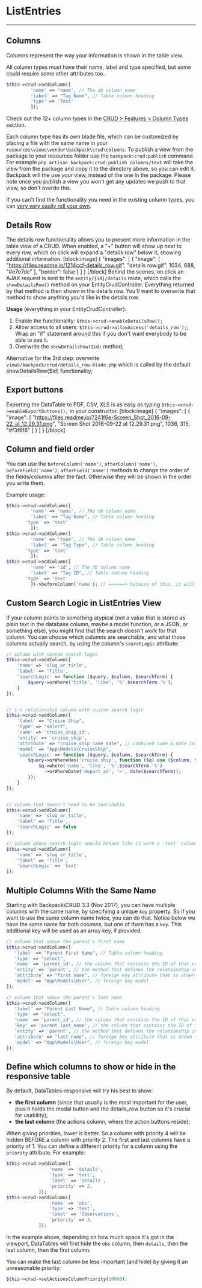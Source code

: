 # ListEntries

---

## Columns

Columns represent the way your information is shown in the table view. 

All column types must have their name, label and type specified, but some could require some other attributes too.

```php
$this->crud->addColumn([
         'name' => 'name', // The db column name
         'label' => "Tag Name", // Table column heading
         'type' => 'Text'
         ]);
```

Check out the 12+ column types in the [CRUD > Features > Column Types](https://laravel-backpack.readme.io/docs/crud-column-types) section.

Each column type has its own blade file, which can be customized by placing a file with the same name in your ```resources\views\vendor\backpack\crud\columns```. To publish a view from the package to your resources folder use the ```backpack:crud:publish``` command. For example ```php artisan backpack:crud:publish columns/text``` will take the view from the package and copy it to the directory above, so you can edit it. Backpack will the use _your_ view, instead of the one in the package. Please note once you publish a view you won't get any updates we push to that view, so don't overdo this.

If you can't find the functionality you need in the existing column types, you can [very very easily roll your own](https://laravel-backpack.readme.io/v3.4/docs/crud-columns-types#section-roll-your-own).

## Details Row

The details row functionality allows you to present more information in the table view of a CRUD. When enabled, a "+" button will show up next to every row, which on click will expand a "details row" below it, showing additional information.
[block:image]
{
  "images": [
    {
      "image": [
        "https://files.readme.io/1214ccf-details_row.gif",
        "details row.gif",
        1034,
        688,
        "#e7e7dc"
      ],
      "border": false
    }
  ]
}
[/block]
Behind the scenes, on click an AJAX request is sent to the ```entity/{id}/details``` route, which calls the ```showDetailsRow()``` method on your EntityCrudController. Everything returned by that method is then shown in the details row. You'll want to overwrite that method to show anything you'd like in the details row.

**Usage** (everything in your EntityCrudController):
1. Enable the functionality: ```$this->crud->enableDetailsRow();```
2. Allow access to all users: ```$this->crud->allowAccess('details_row');```; Wrap an "if" statement around this if you don't want everybody to be able to see it.
3. Overwrite the ```showDetailsRow($id)``` method;

Alternative for the 3rd step: overwrite ```views/backpack/crud/details_row.blade.php``` which is called by the default showDetailsRow($id) functionality;

## Export buttons

Exporting the DataTable to PDF, CSV, XLS is as easy as typing ```$this->crud->enableExportButtons();``` in your constructor. 
[block:image]
{
  "images": [
    {
      "image": [
        "https://files.readme.io/7241f6e-Screen_Shot_2016-09-22_at_12.29.31.png",
        "Screen Shot 2016-09-22 at 12.29.31.png",
        1036,
        315,
        "#f3f6f6"
      ]
    }
  ]
}
[/block]

## Column and field order

You can use the ```beforeColumn('name')```, ```afterColumn('name')```, ```beforeField('name')```, ```afterField('name')``` methods to change the order of the fields/columns after the fact. Otherwise they will be shown in the order you write them.

Example usage:
```php
$this->crud->addColumn([
         'name' => 'name', // The db column name
         'label' => "Tag Name", // Table column heading
       'type' => 'text'
         ]);
$this->crud->addColumn([
         'name' => 'type', // The db column name
         'label' => "Tag Type", // Table column heading
       'type' => 'text'
         ]);
$this->crud->addColumn([
         'name' => 'id', // The db column name
         'label' => "Tag ID", // Table column heading
       'type' => 'text'
         ])->beforeColumn('name'); // ======> because of this, it will show up first
```

## Custom Search Logic in ListEntries View

If your column points to something atypical (not a value that is stored as plain text in the database column, maybe a model function, or a JSON, or something else), you might find that the search doesn't work for that column. You can choose which columns are searchable, and what those columns actually search, by using the column's ```searchLogic``` attribute:

```php
// column with custom search logic
$this->crud->addColumn([
    'name' => 'slug_or_title',
    'label' => 'Title',
    'searchLogic' => function ($query, $column, $searchTerm) {
        $query->orWhere('title', 'like', '%'.$searchTerm.'%');
    }
]);


// 1-n relationship column with custom search logic
$this->crud->addColumn([
    'label' => "Cruise Ship",
    'type' => "select",
    'name' => 'cruise_ship_id',
    'entity' => 'cruise_ship',
    'attribute' => "cruise_ship_name_date", // combined name & date column
    'model' => "App\Models\CruiseShip",
    'searchLogic' => function ($query, $column, $searchTerm) {
        $query->orWhereHas('cruise_ship', function ($q) use ($column, $searchTerm) {
            $q->where('name', 'like', '%'.$searchTerm.'%')
              ->orWhereDate('depart_at', '=', date($searchTerm));
        });
    }
]);


// column that doesn't need to be searchable
$this->crud->addColumn([
    'name' => 'slug_or_title',
    'label' => 'Title',
    'searchLogic' => false
]);

// column whose search logic should behave like it were a 'text' column type
$this->crud->addColumn([
    'name' => 'slug_or_title',
    'label' => 'Title',
    'searchLogic' => 'text'
]);
```

## Multiple Columns With the Same Name

Starting with Backpack\CRUD 3.3 (Nov 2017), you can have multiple columns with the same name, by specifying a unique ```key``` property. So if you want to use the same column name twice, you can do that. Notice below we have the same name for both columns, but one of them has a ```key```. This additional key will be used as an array key, if provided.

```php
// column that shows the parent's first name
$this->crud->addColumn([
   'label' => "Parent First Name", // Table column heading
   'type' => "select",
   'name' => 'parent_id', // the column that contains the ID of that connected entity;
   'entity' => 'parent', // the method that defines the relationship in your Model
   'attribute' => "first_name", // foreign key attribute that is shown to user
   'model' => "App\Models\User", // foreign key model
]);

// column that shows the parent's last name
$this->crud->addColumn([
   'label' => "Parent Last Name", // Table column heading
   'type' => "select",
   'name' => 'parent_id', // the column that contains the ID of that connected entity;
   'key' => 'parent_last_name', // the column that contains the ID of that connected entity;
   'entity' => 'parent', // the method that defines the relationship in your Model
   'attribute' => "last_name", // foreign key attribute that is shown to user
   'model' => "App\Models\User", // foreign key model
]);
```

## Define which columns to show or hide in the responsive table

By default, DataTables-responsive will try his best to show:
- **the first column** (since that usually is the most important for the user, plus it holds the modal button and the details_row button so it's crucial for usability);
- **the last column** (the actions column, where the action buttons reside);

When giving priorities, lower is better. So a column with priority 4 will be hidden BEFORE a column with priority 2. The first and last columns have a priority of 1. You can define a different priority for a column using the ```priority``` attribute. For example:

```php
$this->crud->addColumn([
                'name' => 'details',
                'type' => 'text',
                'label' => 'Details',
                'priority' => 2,
            ]);
$this->crud->addColumn([
                'name' => 'obs',
                'type' => 'text',
                'label' => 'Observations',
                'priority' => 3,
            ]);
```
In the example above, depending on how much space it's got in the viewport, DataTables will first hide the ```obs``` column, then ```details```, then the last column, then the first column.

You can make the last column be less important (and hide) by giving it an unreasonable priority:

```php
$this->crud->setActionsColumnPriority(10000);
```